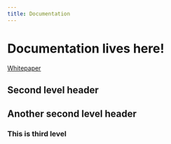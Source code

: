 ```yaml
---
title: Documentation
---
```


# Documentation lives here!

[Whitepaper](/whitepaper.html)

## Second level header

## Another second level header

### This is third level
